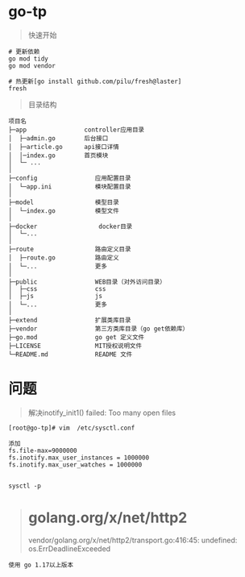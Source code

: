 # go-tp

>快速开始
```
# 更新依赖
go mod tidy
go mod vendor

# 热更新[go install github.com/pilu/fresh@laster]
fresh 
```

>目录结构
```
项目名
├─app                controller应用目录
│  ├─admin.go        后台接口
│  ├─article.go      api接口详情
│  │─index.go        首页模块
│  └─ ...  
│
├─config                应用配置目录
│  └─app.ini            模块配置目录
│
├─model                 模型目录
│  └─index.go           模型文件
│  
├─docker                 docker目录
│  └─...
│
├─route                 路由定义目录
│  ├─route.go           路由定义
│  └─...                更多
│
├─public                WEB目录（对外访问目录）
│  ├─css                css
│  ├─js                 js
│  └─...                更多                  
│
├─extend                扩展类库目录
├─vendor                第三方类库目录（go get依赖库）
├─go.mod                go get 定义文件
├─LICENSE               MIT授权说明文件
└─README.md             README 文件
```


# 问题

>解决inotify_init1() failed: Too many open files

```
[root@go-tp]# vim  /etc/sysctl.conf

添加
fs.file-max=9000000
fs.inotify.max_user_instances = 1000000
fs.inotify.max_user_watches = 1000000


sysctl -p
```


> # golang.org/x/net/http2
>vendor/golang.org/x/net/http2/transport.go:416:45: undefined: os.ErrDeadlineExceeded


```
使用 go 1.17以上版本
```